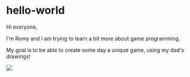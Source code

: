# hello-world

Hi everyone, 

I'm Romy and I am trying to learn a bit more about game programming.

My goal is to be able to create some day a unique game, using my dad's drawings!

![](https://media.giphy.com/media/xTiTny5Iu35uW0Jl9C/giphy.gif)
